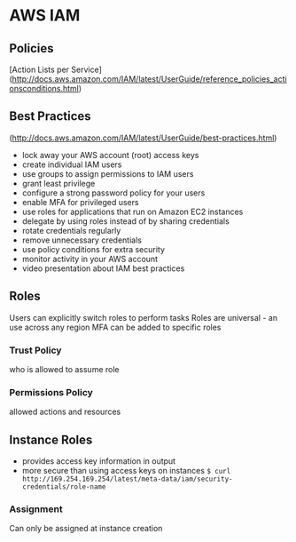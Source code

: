 # AWS IAM


## Policies
[Action Lists per Service]
(http://docs.aws.amazon.com/IAM/latest/UserGuide/reference_policies_actionsconditions.html)

## Best Practices
(http://docs.aws.amazon.com/IAM/latest/UserGuide/best-practices.html)
- lock away your AWS account (root) access keys
- create individual IAM users
- use groups to assign permissions to IAM users
- grant least privilege
- configure a strong password policy for your users
- enable MFA for privileged users
- use roles for applications that run on Amazon EC2 instances
- delegate by using roles instead of by sharing credentials
- rotate credentials regularly
- remove unnecessary credentials
- use policy conditions for extra security
- monitor activity in your AWS account
- video presentation about IAM best practices

## Roles
Users can explicitly switch roles to perform tasks
Roles are universal - an use across any region
MFA can be added to specific roles

### Trust Policy
who is allowed to assume role

### Permissions Policy
allowed actions and resources

## Instance Roles
- provides access key information in output
- more secure than using access keys on instances
`$ curl http://169.254.169.254/latest/meta-data/iam/security-credentials/role-name`

### Assignment
Can only be assigned at instance creation
